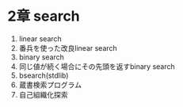 # 2章 search

1. linear search
2. 番兵を使った改良linear search
3. binary search
4. 同じ値が続く場合にその先頭を返すbinary search
5. bsearch(stdlib)
6. 蔵書検索プログラム
7. 自己組織化探索
